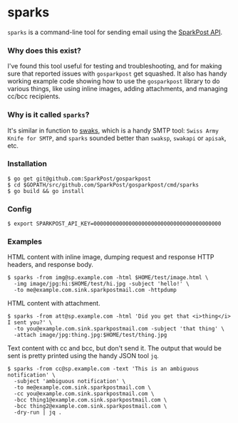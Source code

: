 # sparks

`sparks` is a command-line tool for sending email using the [SparkPost API](https://developers.sparkpost.com/api/).

### Why does this exist?

I've found this tool useful for testing and troubleshooting, and for making sure that reported issues with `gosparkpost` get squashed. It also has handy working example code showing how to use the `gosparkpost` library to do various things, like using inline images, adding attachments, and managing cc/bcc recipients.

### Why is it called `sparks`?

It's similar in function to [swaks](http://www.jetmore.org/john/code/swaks/), which is a handy SMTP tool: `Swiss Army Knife for SMTP`, and `sparks` sounded better than `swaksp`, `swakapi` or `apisak`, etc.

### Installation

    $ go get git@github.com:SparkPost/gosparkpost
    $ cd $GOPATH/src/github.com/SparkPost/gosparkpost/cmd/sparks
    $ go build && go install

### Config

    $ export SPARKPOST_API_KEY=0000000000000000000000000000000000000000

### Examples

HTML content with inline image, dumping request and response HTTP headers, and response body.

    $ sparks -from img@sp.example.com -html $HOME/test/image.html \
      -img image/jpg:hi:$HOME/test/hi.jpg -subject 'hello!' \
      -to me@example.com.sink.sparkpostmail.com -httpdump

HTML content with attachment.

    $ sparks -from att@sp.example.com -html 'Did you get that <i>thing</i> I sent you?' \
      -to you@example.com.sink.sparkpostmail.com -subject 'that thing' \
      -attach image/jpg:thing.jpg:$HOME/test/thing.jpg

Text content with cc and bcc, but don't send it.
The output that would be sent is pretty printed using the handy JSON tool `jq`.

    $ sparks -from cc@sp.example.com -text 'This is an ambiguous notification' \
      -subject 'ambiguous notification' \
      -to me@example.com.sink.sparkpostmail.com \
      -cc you@example.com.sink.sparkpostmail.com \
      -bcc thing1@example.com.sink.sparkpostmail.com \
      -bcc thing2@example.com.sink.sparkpostmail.com \
      -dry-run | jq .

